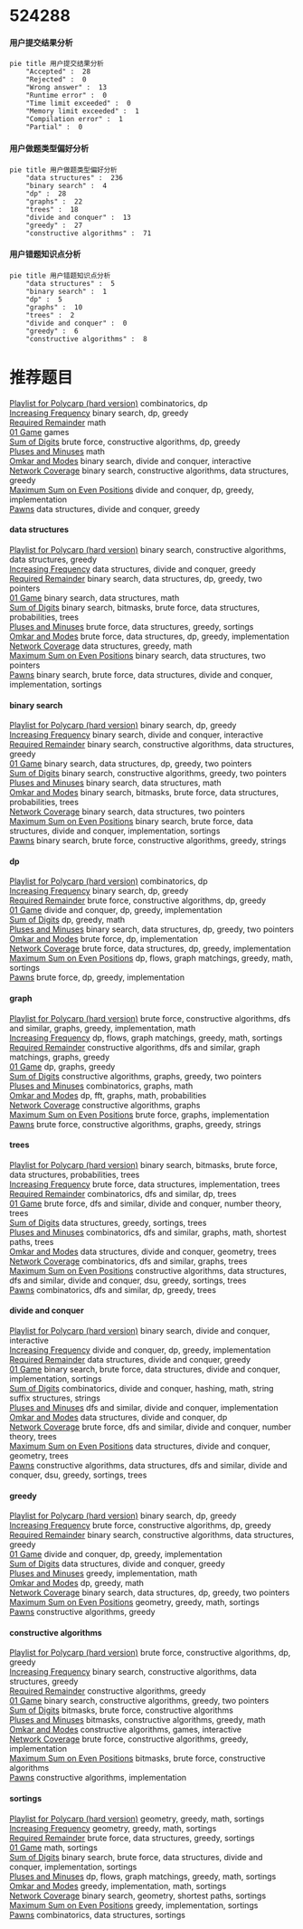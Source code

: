# 524288
<!-- tabs:start -->
#### **用户提交结果分析**

```mermaid
pie title 用户提交结果分析
    "Accepted" :  28
    "Rejected" :  0
    "Wrong answer" :  13
    "Runtime error" :  0
    "Time limit exceeded" :  0
    "Memory limit exceeded" :  1
    "Compilation error" :  1
    "Partial" :  0
```
#### **用户做题类型偏好分析**

```mermaid
pie title 用户做题类型偏好分析
    "data structures" :  236
    "binary search" :  4
    "dp" :  28
    "graphs" :  22
    "trees" :  18
    "divide and conquer" :  13
    "greedy" :  27
    "constructive algorithms" :  71
```
#### **用户错题知识点分析**

```mermaid
pie title 用户错题知识点分析
    "data structures" :  5
    "binary search" :  1
    "dp" :  5
    "graphs" :  10
    "trees" :  2
    "divide and conquer" :  0
    "greedy" :  6
    "constructive algorithms" :  8
```
<!-- tabs:end -->
# 推荐题目
[Playlist for Polycarp (hard version)](http://codeforces.com/problemset/problem/1185/G2)		combinatorics,
                        dp		  
[Increasing Frequency](http://codeforces.com/problemset/problem/1082/E)		binary search,
                        dp,
                        greedy		  
[Required Remainder](http://codeforces.com/problemset/problem/1374/A)		math		  
[01 Game](http://codeforces.com/problemset/problem/1373/B)		games		  
[Sum of Digits](http://codeforces.com/problemset/problem/1373/E)		brute force,
                        constructive algorithms,
                        dp,
                        greedy		  
[Pluses and Minuses](http://codeforces.com/problemset/problem/1373/C)		math		  
[Omkar and Modes](http://codeforces.com/problemset/problem/1372/F)		binary search,
                        divide and conquer,
                        interactive		  
[Network Coverage](http://codeforces.com/problemset/problem/1373/F)		binary search,
                        constructive algorithms,
                        data structures,
                        greedy		  
[Maximum Sum on Even Positions](http://codeforces.com/problemset/problem/1373/D)		divide and conquer,
                        dp,
                        greedy,
                        implementation		  
[Pawns](http://codeforces.com/problemset/problem/1373/G)		data structures,
                        divide and conquer,
                        greedy		  
<!-- tabs:start -->
#### **data structures**
[Playlist for Polycarp (hard version)](http://codeforces.com/problemset/problem/1373/F)		binary search,
                        constructive algorithms,
                        data structures,
                        greedy		  
[Increasing Frequency](http://codeforces.com/problemset/problem/1373/G)		data structures,
                        divide and conquer,
                        greedy		  
[Required Remainder](http://codeforces.com/problemset/problem/1492/C)		binary search,
                        data structures,
                        dp,
                        greedy,
                        two pointers		  
[01 Game](http://codeforces.com/problemset/problem/1490/G)		binary search,
                        data structures,
                        math		  
[Sum of Digits](http://codeforces.com/problemset/problem/1479/D)		binary search,
                        bitmasks,
                        brute force,
                        data structures,
                        probabilities,
                        trees		  
[Pluses and Minuses](http://codeforces.com/problemset/problem/1497/A)		brute force,
                        data structures,
                        greedy,
                        sortings		  
[Omkar and Modes](http://codeforces.com/problemset/problem/1491/C)		brute force,
                        data structures,
                        dp,
                        greedy,
                        implementation		  
[Network Coverage](http://codeforces.com/problemset/problem/1492/B)		data structures,
                        greedy,
                        math		  
[Maximum Sum on Even Positions](http://codeforces.com/problemset/problem/1436/E)		binary search,
                        data structures,
                        two pointers		  
[Pawns](http://codeforces.com/problemset/problem/1461/D)		binary search,
                        brute force,
                        data structures,
                        divide and conquer,
                        implementation,
                        sortings		  
#### **binary search**
[Playlist for Polycarp (hard version)](http://codeforces.com/problemset/problem/1082/E)		binary search,
                        dp,
                        greedy		  
[Increasing Frequency](http://codeforces.com/problemset/problem/1372/F)		binary search,
                        divide and conquer,
                        interactive		  
[Required Remainder](http://codeforces.com/problemset/problem/1373/F)		binary search,
                        constructive algorithms,
                        data structures,
                        greedy		  
[01 Game](http://codeforces.com/problemset/problem/1492/C)		binary search,
                        data structures,
                        dp,
                        greedy,
                        two pointers		  
[Sum of Digits](http://codeforces.com/problemset/problem/1463/D)		binary search,
                        constructive algorithms,
                        greedy,
                        two pointers		  
[Pluses and Minuses](http://codeforces.com/problemset/problem/1490/G)		binary search,
                        data structures,
                        math		  
[Omkar and Modes](http://codeforces.com/problemset/problem/1479/D)		binary search,
                        bitmasks,
                        brute force,
                        data structures,
                        probabilities,
                        trees		  
[Network Coverage](http://codeforces.com/problemset/problem/1436/E)		binary search,
                        data structures,
                        two pointers		  
[Maximum Sum on Even Positions](http://codeforces.com/problemset/problem/1461/D)		binary search,
                        brute force,
                        data structures,
                        divide and conquer,
                        implementation,
                        sortings		  
[Pawns](http://codeforces.com/problemset/problem/1493/C)		binary search,
                        brute force,
                        constructive algorithms,
                        greedy,
                        strings		  
#### **dp**
[Playlist for Polycarp (hard version)](http://codeforces.com/problemset/problem/1185/G2)		combinatorics,
                        dp		  
[Increasing Frequency](http://codeforces.com/problemset/problem/1082/E)		binary search,
                        dp,
                        greedy		  
[Required Remainder](http://codeforces.com/problemset/problem/1373/E)		brute force,
                        constructive algorithms,
                        dp,
                        greedy		  
[01 Game](http://codeforces.com/problemset/problem/1373/D)		divide and conquer,
                        dp,
                        greedy,
                        implementation		  
[Sum of Digits](http://codeforces.com/problemset/problem/1238/C)		dp,
                        greedy,
                        math		  
[Pluses and Minuses](http://codeforces.com/problemset/problem/1492/C)		binary search,
                        data structures,
                        dp,
                        greedy,
                        two pointers		  
[Omkar and Modes](https://codeforces.com/contest/1457/problem/C)		brute force,
                        dp,
                        implementation		  
[Network Coverage](http://codeforces.com/problemset/problem/1491/C)		brute force,
                        data structures,
                        dp,
                        greedy,
                        implementation		  
[Maximum Sum on Even Positions](http://codeforces.com/problemset/problem/1437/C)		dp,
                        flows,
                        graph matchings,
                        greedy,
                        math,
                        sortings		  
[Pawns](http://codeforces.com/problemset/problem/1499/B)		brute force,
                        dp,
                        greedy,
                        implementation		  
#### **graph**
[Playlist for Polycarp (hard version)](http://codeforces.com/problemset/problem/1487/C)		brute force,
                        constructive algorithms,
                        dfs and similar,
                        graphs,
                        greedy,
                        implementation,
                        math		  
[Increasing Frequency](http://codeforces.com/problemset/problem/1437/C)		dp,
                        flows,
                        graph matchings,
                        greedy,
                        math,
                        sortings		  
[Required Remainder](http://codeforces.com/problemset/problem/1470/D)		constructive algorithms,
                        dfs and similar,
                        graph matchings,
                        graphs,
                        greedy		  
[01 Game](http://codeforces.com/problemset/problem/1476/C)		dp,
                        graphs,
                        greedy		  
[Sum of Digits](http://codeforces.com/problemset/problem/1304/D)		constructive algorithms,
                        graphs,
                        greedy,
                        two pointers		  
[Pluses and Minuses](http://codeforces.com/problemset/problem/1475/C)		combinatorics,
                        graphs,
                        math		  
[Omkar and Modes](http://codeforces.com/problemset/problem/553/E)		dp,
                        fft,
                        graphs,
                        math,
                        probabilities		  
[Network Coverage](http://codeforces.com/problemset/problem/1495/C)		constructive algorithms,
                        graphs		  
[Maximum Sum on Even Positions](http://codeforces.com/problemset/problem/1510/K)		brute force,
                        graphs,
                        implementation		  
[Pawns](http://codeforces.com/problemset/problem/1511/D)		brute force,
                        constructive algorithms,
                        graphs,
                        greedy,
                        strings		  
#### **trees**
[Playlist for Polycarp (hard version)](http://codeforces.com/problemset/problem/1479/D)		binary search,
                        bitmasks,
                        brute force,
                        data structures,
                        probabilities,
                        trees		  
[Increasing Frequency](http://codeforces.com/problemset/problem/1511/C)		brute force,
                        data structures,
                        implementation,
                        trees		  
[Required Remainder](http://codeforces.com/problemset/problem/1499/F)		combinatorics,
                        dfs and similar,
                        dp,
                        trees		  
[01 Game](http://codeforces.com/problemset/problem/1491/E)		brute force,
                        dfs and similar,
                        divide and conquer,
                        number theory,
                        trees		  
[Sum of Digits](http://codeforces.com/problemset/problem/1466/D)		data structures,
                        greedy,
                        sortings,
                        trees		  
[Pluses and Minuses](http://codeforces.com/problemset/problem/1495/D)		combinatorics,
                        dfs and similar,
                        graphs,
                        math,
                        shortest paths,
                        trees		  
[Omkar and Modes](http://codeforces.com/problemset/problem/1303/G)		data structures,
                        divide and conquer,
                        geometry,
                        trees		  
[Network Coverage](http://codeforces.com/problemset/problem/1454/E)		combinatorics,
                        dfs and similar,
                        graphs,
                        trees		  
[Maximum Sum on Even Positions](http://codeforces.com/problemset/problem/1494/D)		constructive algorithms,
                        data structures,
                        dfs and similar,
                        divide and conquer,
                        dsu,
                        greedy,
                        sortings,
                        trees		  
[Pawns](http://codeforces.com/problemset/problem/1292/C)		combinatorics,
                        dfs and similar,
                        dp,
                        greedy,
                        trees		  
#### **divide and conquer**
[Playlist for Polycarp (hard version)](http://codeforces.com/problemset/problem/1372/F)		binary search,
                        divide and conquer,
                        interactive		  
[Increasing Frequency](http://codeforces.com/problemset/problem/1373/D)		divide and conquer,
                        dp,
                        greedy,
                        implementation		  
[Required Remainder](http://codeforces.com/problemset/problem/1373/G)		data structures,
                        divide and conquer,
                        greedy		  
[01 Game](http://codeforces.com/problemset/problem/1461/D)		binary search,
                        brute force,
                        data structures,
                        divide and conquer,
                        implementation,
                        sortings		  
[Sum of Digits](http://codeforces.com/problemset/problem/1466/G)		combinatorics,
                        divide and conquer,
                        hashing,
                        math,
                        string suffix structures,
                        strings		  
[Pluses and Minuses](http://codeforces.com/problemset/problem/1490/D)		dfs and similar,
                        divide and conquer,
                        implementation		  
[Omkar and Modes](https://codeforces.com/contest/1483/problem/C)		data structures,
                        divide and conquer,
                        dp		  
[Network Coverage](http://codeforces.com/problemset/problem/1491/E)		brute force,
                        dfs and similar,
                        divide and conquer,
                        number theory,
                        trees		  
[Maximum Sum on Even Positions](http://codeforces.com/problemset/problem/1303/G)		data structures,
                        divide and conquer,
                        geometry,
                        trees		  
[Pawns](http://codeforces.com/problemset/problem/1494/D)		constructive algorithms,
                        data structures,
                        dfs and similar,
                        divide and conquer,
                        dsu,
                        greedy,
                        sortings,
                        trees		  
#### **greedy**
[Playlist for Polycarp (hard version)](http://codeforces.com/problemset/problem/1082/E)		binary search,
                        dp,
                        greedy		  
[Increasing Frequency](http://codeforces.com/problemset/problem/1373/E)		brute force,
                        constructive algorithms,
                        dp,
                        greedy		  
[Required Remainder](http://codeforces.com/problemset/problem/1373/F)		binary search,
                        constructive algorithms,
                        data structures,
                        greedy		  
[01 Game](http://codeforces.com/problemset/problem/1373/D)		divide and conquer,
                        dp,
                        greedy,
                        implementation		  
[Sum of Digits](http://codeforces.com/problemset/problem/1373/G)		data structures,
                        divide and conquer,
                        greedy		  
[Pluses and Minuses](http://codeforces.com/problemset/problem/1373/A)		greedy,
                        implementation,
                        math		  
[Omkar and Modes](http://codeforces.com/problemset/problem/1238/C)		dp,
                        greedy,
                        math		  
[Network Coverage](http://codeforces.com/problemset/problem/1492/C)		binary search,
                        data structures,
                        dp,
                        greedy,
                        two pointers		  
[Maximum Sum on Even Positions](https://codeforces.com/contest/1496/problem/C)		geometry,
                        greedy,
                        math,
                        sortings		  
[Pawns](http://codeforces.com/problemset/problem/1493/A)		constructive algorithms,
                        greedy		  
#### **constructive algorithms**
[Playlist for Polycarp (hard version)](http://codeforces.com/problemset/problem/1373/E)		brute force,
                        constructive algorithms,
                        dp,
                        greedy		  
[Increasing Frequency](http://codeforces.com/problemset/problem/1373/F)		binary search,
                        constructive algorithms,
                        data structures,
                        greedy		  
[Required Remainder](http://codeforces.com/problemset/problem/1493/A)		constructive algorithms,
                        greedy		  
[01 Game](http://codeforces.com/problemset/problem/1463/D)		binary search,
                        constructive algorithms,
                        greedy,
                        two pointers		  
[Sum of Digits](https://codeforces.com/contest/1456/problem/B)		bitmasks,
                        brute force,
                        constructive algorithms		  
[Pluses and Minuses](http://codeforces.com/problemset/problem/1492/D)		bitmasks,
                        constructive algorithms,
                        greedy,
                        math		  
[Omkar and Modes](https://codeforces.com/contest/1504/problem/D)		constructive algorithms,
                        games,
                        interactive		  
[Network Coverage](https://codeforces.com/contest/1483/problem/A)		brute force,
                        constructive algorithms,
                        greedy,
                        implementation		  
[Maximum Sum on Even Positions](https://codeforces.com/contest/1457/problem/D)		bitmasks,
                        brute force,
                        constructive algorithms		  
[Pawns](http://codeforces.com/problemset/problem/1513/A)		constructive algorithms,
                        implementation		  
#### **sortings**
[Playlist for Polycarp (hard version)](https://codeforces.com/contest/1496/problem/C)		geometry,
                        greedy,
                        math,
                        sortings		  
[Increasing Frequency](http://codeforces.com/problemset/problem/1495/A)		geometry,
                        greedy,
                        math,
                        sortings		  
[Required Remainder](http://codeforces.com/problemset/problem/1497/A)		brute force,
                        data structures,
                        greedy,
                        sortings		  
[01 Game](http://codeforces.com/problemset/problem/1427/A)		math,
                        sortings		  
[Sum of Digits](http://codeforces.com/problemset/problem/1461/D)		binary search,
                        brute force,
                        data structures,
                        divide and conquer,
                        implementation,
                        sortings		  
[Pluses and Minuses](http://codeforces.com/problemset/problem/1437/C)		dp,
                        flows,
                        graph matchings,
                        greedy,
                        math,
                        sortings		  
[Omkar and Modes](http://codeforces.com/problemset/problem/1473/A)		greedy,
                        implementation,
                        math,
                        sortings		  
[Network Coverage](http://codeforces.com/problemset/problem/1486/B)		binary search,
                        geometry,
                        shortest paths,
                        sortings		  
[Maximum Sum on Even Positions](http://codeforces.com/problemset/problem/1480/B)		greedy,
                        implementation,
                        sortings		  
[Pawns](http://codeforces.com/problemset/problem/1420/D)		combinatorics,
                        data structures,
                        sortings		  
<!-- tabs:end -->
